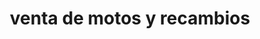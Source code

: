 ---
title: "venta de motos y recambios"
url: /elche/venta-de-motos-y-recambios/
shop: reparación de automóviles
---